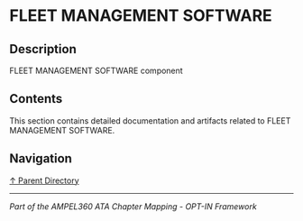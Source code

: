 # FLEET MANAGEMENT SOFTWARE

## Description

FLEET MANAGEMENT SOFTWARE component

## Contents

This section contains detailed documentation and artifacts related to FLEET MANAGEMENT SOFTWARE.

## Navigation

[↑ Parent Directory](../README.md)

---

*Part of the AMPEL360 ATA Chapter Mapping - OPT-IN Framework*
